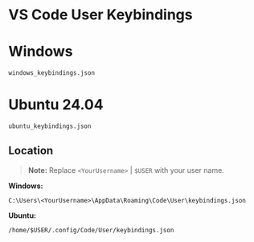 # VS Code User Keybindings

# Windows

`windows_keybindings.json`

# Ubuntu 24.04

`ubuntu_keybindings.json`

## Location

> **Note:** Replace `<YourUsername>` | `$USER` with your user name.

**Windows:**

`C:\Users\<YourUsername>\AppData\Roaming\Code\User\keybindings.json`

**Ubuntu:**

`/home/$USER/.config/Code/User/keybindings.json`
